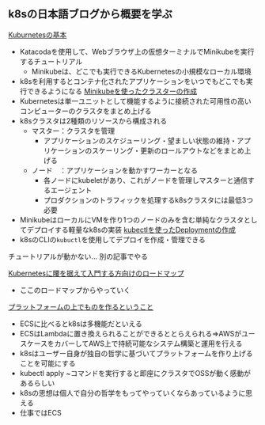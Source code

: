 ## k8sの日本語ブログから概要を学ぶ
[Kuburnetesの基本](https://kubernetes.io/ja/docs/tutorials/kubernetes-basics/)
- Katacodaを使用して、Webブラウザ上の仮想ターミナルでMinikubeを実行するチュートリアル
	- Minikubeは、どこでも実行できるKubernetesの小規模なローカル環境
- k8sを利用するとコンテナ化されたアプリケーションをいつでもどこでも実行できるようになる
[Minikubeを使ったクラスターの作成](https://kubernetes.io/ja/docs/tutorials/kubernetes-basics/create-cluster/cluster-intro/)
- Kubernetesは単一ユニットとして機能するように接続された可用性の高いコンピューターのクラスタをまとめ上げる
- k8sクラスタは2種類のリソースから構成される
	- マスター：クラスタを管理
		- アプリケーションのスケジューリング・望ましい状態の維持・アプリケーションのスケーリング・更新のロールアウトなどをまとめ上げる
	- ノード　：アプリケーションを動かすワーカーとなる
		- 各ノードにkubeletがあり、これがノードを管理しマスターと通信するエージェント
		- プロダクションのトラフィックを処理するk8sクラスタには最低3つ必要
- MinikubeはローカルにVMを作り1つのノードのみを含む単純なクラスタとしてデプロイする軽量なk8sの実装
[kubectlを使ったDeploymentの作成](https://kubernetes.io/ja/docs/tutorials/kubernetes-basics/deploy-app/deploy-intro/)
- k8sのCLIの`kubuctl`を使用してデプロイを作成・管理できる

チュートリアルが動かない...
別の記事でやる

[Kubernetesに腰を据えて入門する方向けのロードマップ](https://qiita.com/riita10069/items/292c90b008e3714ee88b)
- ここのロードマップからやっていく

[プラットフォームの上でものを作るということ](https://toris.io/2019/12/what-i-think-about-when-i-think-about-kubernetes-and-ecs/)
- ECSに比べるとk8sは多機能だといえる
- ECSはLambdaに置き換えられることができるととらえられる⇒AWSがユースケースをカバーしてAWS上で持続可能なシステム構築と運用を行える
- k8sはユーザー自身が独自の哲学に基づいてプラットフォームを作り上げることを可能にする
- kubectl apply ~コマンドを実行すると即座にクラスタでOSSが動く感動があるらしい
- k8sの思想は個人で自分の哲学をもってやっていくならあっているように思える
- 仕事ではECS